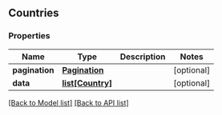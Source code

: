 ## Countries

### Properties
Name | Type | Description | Notes
------------ | ------------- | ------------- | -------------
**pagination** | [**Pagination**](#Pagination) |  | [optional] 
**data** | [**list[Country]**](#Country) |  | [optional] 

[[Back to Model list]](#documentation-for-models) [[Back to API list]](#documentation-for-api-endpoints)


